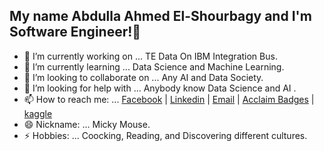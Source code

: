 ## My name Abdulla Ahmed El-Shourbagy and I'm Software Engineer!👋

- 🔭 I’m currently working on ... TE Data On IBM Integration Bus.
- 🌱 I’m currently learning ... Data Science and Machine Learning.
- 👯 I’m looking to collaborate on ... Any AI and Data Society.
- 🤔 I’m looking for help with ... Anybody know Data Science and AI .
- 📫 How to reach me: ... [Facebook](https://www.facebook.com/abdalla.ahmed.14019/) | [Linkedin](https://www.linkedin.com/in/abdullaalshourbagy)  | [Email](analyst_abdulla@outlook.com) | [Acclaim Badges](https://www.youracclaim.com/users/abdulla-ahmed.17619e52) | [kaggle](https://www.kaggle.com/abdullaahmed)
- 😄 Nickname: ... Micky Mouse.
- ⚡ Hobbies: ... Coocking, Reading, and Discovering different cultures.
